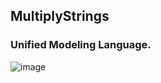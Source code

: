 ## MultiplyStrings
### Unified Modeling Language.


![image](https://user-images.githubusercontent.com/74858032/179734264-4bb9264c-be42-4fcf-9b2d-a93e1c8bc779.png)
